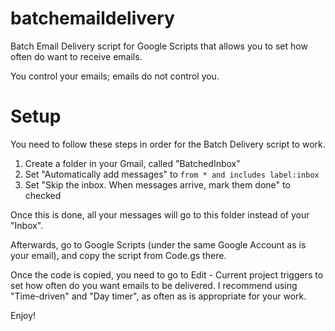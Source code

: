 # batchemaildelivery
Batch Email Delivery script for Google Scripts that allows you to set how often do want to receive emails.

You control your emails; emails do not control you.

# Setup

You need to follow these steps in order for the Batch Delivery script to work.

1. Create a folder in your Gmail, called "BatchedInbox"
2. Set "Automatically add messages" to `from * and includes label:inbox`
3. Set "Skip the inbox. When messages arrive, mark them done" to checked

Once this is done, all your messages will go to this folder instead of your "Inbox". 

Afterwards, go to Google Scripts (under the same Google Account as is your email), and copy the script from Code.gs there. 

Once the code is copied, you need to go to Edit - Current project triggers to set how often do you want emails to be delivered. I recommend using "Time-driven" and "Day timer", as often as is appropriate for your work.

Enjoy!
